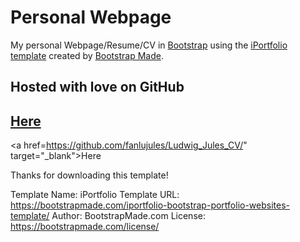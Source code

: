 # Personal Webpage 

My personal Webpage/Resume/CV in [Bootstrap](http://getbootstrap.com/) using the [iPortfolio template](https://bootstrapmade.com/iportfolio-bootstrap-portfolio-websites-template/) created by [Bootstrap Made](https://bootstrapmade.com//). 

## Hosted with love on GitHub
## <a href="https://jeankpf.github.io/personal-website/" target="_blank">Here</a>
<a href=https://github.com/fanlujules/Ludwig_Jules_CV/" target="_blank">Here</a>
                                                                       
Thanks for downloading this template!

Template Name: iPortfolio
Template URL: https://bootstrapmade.com/iportfolio-bootstrap-portfolio-websites-template/
Author: BootstrapMade.com
License: https://bootstrapmade.com/license/
